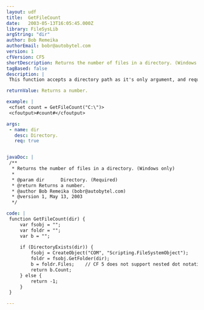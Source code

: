 ```yaml
---
layout: udf
title:  GetFileCount
date:   2003-05-13T16:05:45.000Z
library: FileSysLib
argString: "dir"
author: Bob Remeika
authorEmail: bobr@autobytel.com
version: 1
cfVersion: CF5
shortDescription: Returns the number of files in a directory. (Windows only)
tagBased: false
description: |
 This function accepts a directory path as it's only argument, and requires the Windows Scripting Runtime host to work.

returnValue: Returns a number.

example: |
 <cfset count = GetFileCount("C:\")>
 <cfoutput>#count#</cfoutput>

args:
 - name: dir
   desc: Directory.
   req: true


javaDoc: |
 /**
  * Returns the number of files in a directory. (Windows only)
  * 
  * @param dir      Directory. (Required)
  * @return Returns a number. 
  * @author Bob Remeika (bobr@autobytel.com) 
  * @version 1, May 13, 2003 
  */

code: |
 function GetFileCount(dir) {
     var fsobj = "";
     var foldr = "";
     var b = "";
     
     if (DirectoryExists(dir)) {
         fsobj = CreateObject("COM", "Scripting.FileSystemObject");
         foldr = fsobj.GetFolder(dir);
         b = foldr.Files;    // CF 5 does not support nested dot notation.
         return b.Count;
     } else {
         return -1;
     }
 }

---
```


